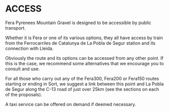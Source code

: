 # ACCESS

Fera Pyrenees Mountain Gravel is designed to be accessible by public transport.

Whether it is Fera or one of its various options, they all have access by train from the Ferrocarriles de Catalunya de La Pobla de Segur station and its connection with Lleida.

Obviously the route and its options can be accessed from any other point. If this is the case, we recommend some alternatives that we encourage you to consult and use.

For all those who carry out any of the Fera300, Fera200 or Fera150 routes starting or ending in Sort, we suggest a link between this point and La Pobla de Segur along the C-13 road of just over 25km (see the sections on each of the proposals).

A taxi service can be offered on demand if deemed necessary.
